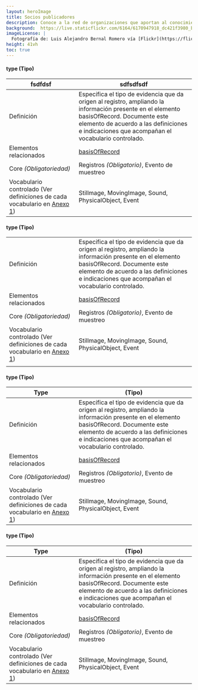 ```yaml
---
layout: heroImage
title: Socios publicadores
description: Conoce a la red de organizaciones que aportan al conocimiento libre y gratuito sobre biodiversidad en el país.
background:  https://live.staticflickr.com/6164/6170947918_dc421f3980_b.jpg
imageLicense: |
  Fotografía de: Luis Alejandro Bernal Romero vía [Flickr](https://flic.kr/p/apiHPL) 
height: 41vh
toc: true
---
```



#### type (Tipo)

| fsdfdsf | sdfsdfsdf |
| ---|--- |
| Definición | Especifica el tipo de evidencia que da origen al registro, ampliando la información presente en el elemento basisOfRecord. Documente este elemento de acuerdo a las definiciones e indicaciones que acompañan el vocabulario controlado. |
| Elementos relacionados | [basisOfRecord](#basisOfRecord_Base_del_registro_33)|
| Core _(Obligatoriedad)_ | Registros _(Obligatorio)_, Evento de muestreo |
| Vocabulario controlado (Ver definiciones de cada vocabulario en [Anexo 1](#Anexo_1_Vocabularios_controlados_84)) | Stillmage, MovingImage, Sound, PhysicalObject, Event |

#### type (Tipo)

|    |    |
| ---|--- |
| Definición | Especifica el tipo de evidencia que da origen al registro, ampliando la información presente en el elemento basisOfRecord. Documente este elemento de acuerdo a las definiciones e indicaciones que acompañan el vocabulario controlado. |
| Elementos relacionados | [basisOfRecord](#basisOfRecord_Base_del_registro_33)|
| Core _(Obligatoriedad)_ | Registros _(Obligatorio)_, Evento de muestreo |
| Vocabulario controlado (Ver definiciones de cada vocabulario en [Anexo 1](#Anexo_1_Vocabularios_controlados_84)) | Stillmage, MovingImage, Sound, PhysicalObject, Event |
|    |    |


#### type (Tipo)

|  Type  |  (Tipo)  |
| ---|--- |
| Definición | Especifica el tipo de evidencia que da origen al registro, ampliando la información presente en el elemento basisOfRecord. Documente este elemento de acuerdo a las definiciones e indicaciones que acompañan el vocabulario controlado. |
| Elementos relacionados | [basisOfRecord](#basisOfRecord_Base_del_registro_33)|
| Core _(Obligatoriedad)_ | Registros _(Obligatorio)_, Evento de muestreo |
| Vocabulario controlado (Ver definiciones de cada vocabulario en [Anexo 1](#Anexo_1_Vocabularios_controlados_84)) | Stillmage, MovingImage, Sound, PhysicalObject, Event |

#### type (Tipo)

|  Type  |  (Tipo)  |
| ---|--- |
| Definición | Especifica el tipo de evidencia que da origen al registro, ampliando la información presente en el elemento basisOfRecord. Documente este elemento de acuerdo a las definiciones e indicaciones que acompañan el vocabulario controlado. |
| Elementos relacionados | [basisOfRecord](#basisOfRecord_Base_del_registro_33)|
| Core _(Obligatoriedad)_ | Registros _(Obligatorio)_, Evento de muestreo |
| Vocabulario controlado (Ver definiciones de cada vocabulario en [Anexo 1](#Anexo_1_Vocabularios_controlados_84)) | Stillmage, MovingImage, Sound, PhysicalObject, Event |
